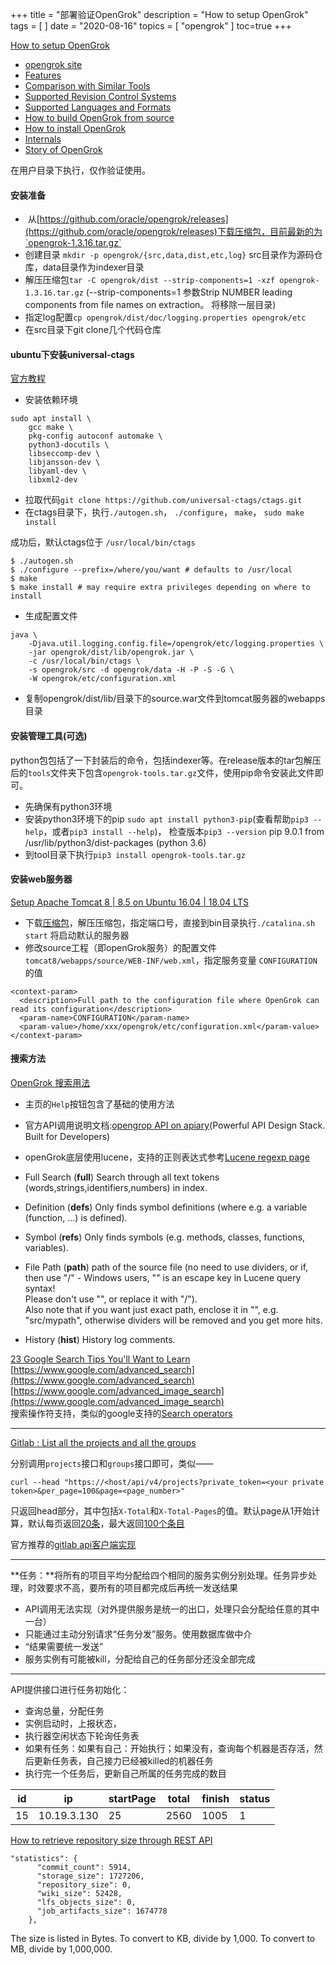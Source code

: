 +++
title = "部署验证OpenGrok"
description = "How to setup OpenGrok"
tags = [
]
date = "2020-08-16"
topics = [
    "opengrok"
]
toc=true
+++

[How to setup OpenGrok](https://github.com/oracle/opengrok/wiki/How-to-setup-OpenGrok)

*   [opengrok site](https://oracle.github.io/opengrok/)
*   [Features](https://github.com/oracle/opengrok/wiki/Features)
*   [Comparison with Similar Tools](https://github.com/oracle/opengrok/wiki/Comparison-with-Similar-Tools)
*   [Supported Revision Control Systems](https://github.com/oracle/opengrok/wiki/Supported-Revision-Control-Systems)
*   [Supported Languages and Formats](https://github.com/oracle/opengrok/wiki/Supported-Languages-and-Formats)
*   [How to build OpenGrok from source](https://github.com/oracle/opengrok/wiki/How-to-build-OpenGrok-from-source)
*   [How to install OpenGrok](https://github.com/oracle/opengrok/wiki/How-to-install-OpenGrok)
*   [Internals](https://github.com/oracle/opengrok/wiki/Internals)
*   [Story of OpenGrok](https://github.com/oracle/opengrok/wiki/Story-of-OpenGrok)


在用户目录下执行，仅作验证使用。

#### 安装准备
-  从[https://github.com/oracle/opengrok/releases](https://github.com/oracle/opengrok/releases)下载压缩包，目前最新的为`opengrok-1.3.16.tar.gz`
- 创建目录 `mkdir -p opengrok/{src,data,dist,etc,log}` src目录作为源码仓库，data目录作为indexer目录
- 解压压缩包`tar -C opengrok/dist --strip-components=1 -xzf opengrok-1.3.16.tar.gz` (--strip-components=1 参数Strip NUMBER leading components from file names on extraction。 将移除一层目录)
- 指定log配置`cp opengrok/dist/doc/logging.properties opengrok/etc`
- 在src目录下git clone几个代码仓库

####  ubuntu下安装universal-ctags 

[官方教程](https://github.com/universal-ctags/ctags/blob/master/docs/autotools.rst)

- 安装依赖环境 
```
sudo apt install \
    gcc make \
    pkg-config autoconf automake \
    python3-docutils \
    libseccomp-dev \
    libjansson-dev \
    libyaml-dev \
    libxml2-dev
```

- 拉取代码`git clone https://github.com/universal-ctags/ctags.git` 
- 在ctags目录下，执行`./autogen.sh`， `./configure`， `make`， `sudo make install`

成功后，默认ctags位于 `/usr/local/bin/ctags` 


```
$ ./autogen.sh
$ ./configure --prefix=/where/you/want # defaults to /usr/local
$ make
$ make install # may require extra privileges depending on where to install
```

- 生成配置文件

```
java \
    -Djava.util.logging.config.file=/opengrok/etc/logging.properties \
    -jar opengrok/dist/lib/opengrok.jar \
    -c /usr/local/bin/ctags \
    -s opengrok/src -d opengrok/data -H -P -S -G \
    -W opengrok/etc/configuration.xml 
```

- 复制opengrok/dist/lib/目录下的source.war文件到tomcat服务器的webapps目录

#### 安装管理工具(可选)

python包包括了一下封装后的命令，包括indexer等。在release版本的tar包解压后的`tools`文件夹下包含`opengrok-tools.tar.gz`文件，使用pip命令安装此文件即可。

- 先确保有python3环境
- 安装python3环境下的pip `sudo apt install python3-pip`(查看帮助`pip3 --help`，或者`pip3 install --help`)， 检查版本`pip3 --version` pip 9.0.1 from /usr/lib/python3/dist-packages (python 3.6)
- 到tool目录下执行`pip3 install opengrok-tools.tar.gz`

#### 安装web服务器

[Setup Apache Tomcat 8 | 8.5 on Ubuntu 16.04 | 18.04 LTS](https://websiteforstudents.com/setup-apache-tomcat-8-8-5-on-ubuntu-16-04-18-04-lts/)

- 下载[压缩包](https://tomcat.apache.org/download-80.cgi)，解压压缩包，指定端口号，直接到bin目录执行`./catalina.sh start` 将启动默认的服务器
- 修改source工程（即openGrok服务）的配置文件`tomcat8/webapps/source/WEB-INF/web.xml`，指定服务变量 `CONFIGURATION`的值

```
<context-param>
  <description>Full path to the configuration file where OpenGrok can read its configuration</description>
  <param-name>CONFIGURATION</param-name>
  <param-value>/home/xxx/opengrok/etc/configuration.xml</param-value>
</context-param>
```


#### 搜索方法

[OpenGrok 搜索用法](https://www.jianshu.com/p/d41d1ca66a2f)

- 主页的`Help`按钮包含了基础的使用方法
- 官方API调用说明文档:[opengrop API on apiary](https://opengrok.docs.apiary.io/)(Powerful API Design Stack. Built for Developers)
- openGrok底层使用lucene，支持的正则表达式参考[Lucene regexp page](http://lucene.apache.org/core/8_5_2/core/org/apache/lucene/util/automaton/RegExp.html)

- Full Search	(**full**) Search through all text tokens (words,strings,identifiers,numbers) in index.
- Definition	(**defs**) Only finds symbol definitions (where e.g. a variable (function, ...) is defined).
- Symbol	(**refs**)  Only finds symbols (e.g. methods, classes, functions, variables).
- File Path (**path**)	path of the source file (no need to use dividers, or if, then use "/" - Windows users, "\" is an escape key in Lucene query syntax!   
Please don't use "\", or replace it with "/").    
Also note that if you want just exact path, enclose it in "", e.g. "src/mypath", otherwise dividers will be removed and you get more hits.  
- History	(**hist**) History log comments.

[23 Google Search Tips You'll Want to Learn](https://www.pcmag.com/how-to/23-google-search-tips-youll-want-to-learn)  
[https://www.google.com/advanced_search](https://www.google.com/advanced_search)  
[https://www.google.com/advanced_image_search](https://www.google.com/advanced_image_search)  
搜索操作符支持，类似的google支持的[Search operators](https://support.google.com/websearch/answer/2466433)

--- 

[Gitlab : List all the projects and all the groups](https://stackoverflow.com/a/45087988/1087122)

分别调用`projects`接口和`groups`接口即可，类似—— 

`curl --head "https://<host/api/v4/projects?private_token=<your private token>&per_page=100&page=<page_number>" `

只返回head部分，其中包括`X-Total`和`X-Total-Pages`的值。默认page从1开始计算，默认每页返回[20条](https://docs.gitlab.com/ce/api/#pagination)，最大返回[100个条目](https://docs.gitlab.com/11.11/ee/api/README.html#pagination)

官方推荐的[gitlab api客户端实现](https://about.gitlab.com/partners/#api-clients)

---

**任务：**将所有的项目平均分配给四个相同的服务实例分别处理。任务异步处理，时效要求不高，要所有的项目都完成后再统一发送结果

- API调用无法实现（对外提供服务是统一的出口，处理只会分配给任意的其中一台）
- 只能通过主动分别请求“任务分发”服务。使用数据库做中介
- “结果需要统一发送”
- 服务实例有可能被kill，分配给自己的任务部分还没全部完成

---

API提供接口进行任务初始化：

- 查询总量，分配任务
- 实例启动时，上报状态，
- 执行器空闲状态下轮询任务表
- 如果有任务：如果有自己：开始执行；如果没有，查询每个机器是否存活，然后更新任务表，自己接力已经被killed的机器任务
- 执行完一个任务后，更新自己所属的任务完成的数目


|id|ip|startPage|total|finish|status|
|---------|---------|---------|---------|---------|---------|
|15|10.19.3.130|25|2560|1005|1|


[How to retrieve repository size through REST API](https://forum.gitlab.com/t/how-to-retrieve-repository-size-through-rest-api/28088/2)

```
"statistics": {
      "commit_count": 5914,
      "storage_size": 1727206,
      "repository_size": 0,
      "wiki_size": 52428,
      "lfs_objects_size": 0,
      "job_artifacts_size": 1674778
    },
```
The size is listed in Bytes. To convert to KB, divide by 1,000. To convert to MB, divide by 1,000,000.